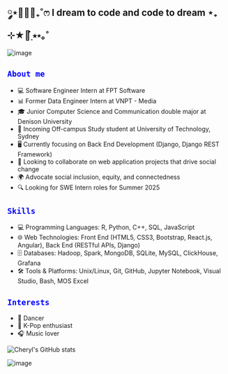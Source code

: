 ## ༘⋆🌷🫧💭₊˚ෆ I dream to code and code to dream ⋆₊ ⊹★🔭๋࣭ ⭑⋆｡˚

<!--
**cherylnguyenm/cherylnguyenm** is a ✨ _special_ ✨ repository because its `README.md` (this file) appears on your GitHub profile.

Here are some ideas to get you started:

- 🔭 I’m currently working on b
- 🌱 I’m currently learning ...
- 👯 I’m looking to collaborate on ...
- 🤔 I’m looking for help with ...
- 💬 Ask me about ...
- 📫 How to reach me: ...
- 😄 Pronouns: ...
- ⚡ Fun fact: ...
-->

![image](https://github.com/user-attachments/assets/a5bc2c56-b2cf-491a-b0a3-8681b7448b19)


<h2><code style="color : blue">About me</code></h2>
<ul>
  <li>💻 Software Engineer Intern at FPT Software</li>
  <li>📊 Former Data Engineer Intern at VNPT - Media</li>
  <li>🎓 Junior Computer Science and Communication double major at Denison University</li>
  <li>🏫 Incoming Off-campus Study student at University of Technology, Sydney</li>
  <li>🖥️ Currently focusing on Back End Development (Django, Django REST Framework)</li>
  <li>🤝 Looking to collaborate on web application projects that drive social change</li>
  <li>🌍 Advocate social inclusion, equity, and connectedness</li>
  <li>🔍 Looking for SWE Intern roles for Summer 2025</li>
</ul>

<h2><code style="color : blue">Skills</code></h2>
<ul>
  <li>💻 Programming Languages: R, Python, C++, SQL, JavaScript</li>
  <li>🌐 Web Technologies: Front End (HTML5, CSS3, Bootstrap, React.js, Angular), Back End (RESTful APIs, Django)</li>
  <li>🗄️ Databases: Hadoop, Spark, MongoDB, SQLite, MySQL, ClickHouse, Grafana</li>
  <li>🛠️ Tools & Platforms: Unix/Linux, Git, GitHub, Jupyter Notebook, Visual Studio, Bash, MOS Excel</li>
</ul>

<h2><code style="color : blue">Interests</code></h2>
<ul>
  <li>💃 Dancer</li>
  <li>🎵 K-Pop enthusiast</li>
  <li>🎧 Music lover</li>
</ul>

![Cheryl's GitHub stats](https://github-readme-stats.vercel.app/api?username=cherylnguyenm&show_icons=true&theme=synthwave)

![image](https://github.com/user-attachments/assets/201ea2aa-adec-4656-8876-1cdc80260817)



